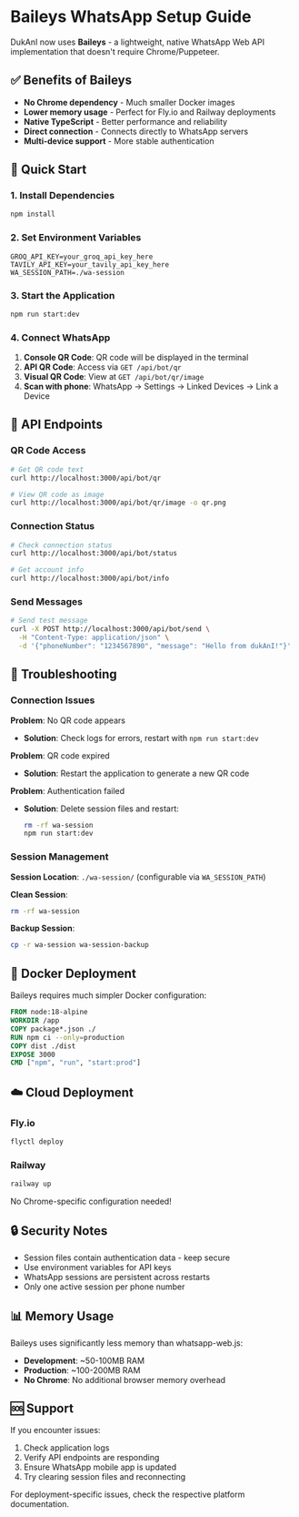 # Baileys WhatsApp Setup Guide

DukAnI now uses **Baileys** - a lightweight, native WhatsApp Web API implementation that doesn't require Chrome/Puppeteer.

## ✅ Benefits of Baileys

- **No Chrome dependency** - Much smaller Docker images
- **Lower memory usage** - Perfect for Fly.io and Railway deployments  
- **Native TypeScript** - Better performance and reliability
- **Direct connection** - Connects directly to WhatsApp servers
- **Multi-device support** - More stable authentication

## 🚀 Quick Start

### 1. Install Dependencies
```bash
npm install
```

### 2. Set Environment Variables
```env
GROQ_API_KEY=your_groq_api_key_here
TAVILY_API_KEY=your_tavily_api_key_here
WA_SESSION_PATH=./wa-session
```

### 3. Start the Application
```bash
npm run start:dev
```

### 4. Connect WhatsApp

1. **Console QR Code**: QR code will be displayed in the terminal
2. **API QR Code**: Access via `GET /api/bot/qr` 
3. **Visual QR Code**: View at `GET /api/bot/qr/image`
4. **Scan with phone**: WhatsApp → Settings → Linked Devices → Link a Device

## 📱 API Endpoints

### QR Code Access
```bash
# Get QR code text
curl http://localhost:3000/api/bot/qr

# View QR code as image
curl http://localhost:3000/api/bot/qr/image -o qr.png
```

### Connection Status
```bash
# Check connection status
curl http://localhost:3000/api/bot/status

# Get account info
curl http://localhost:3000/api/bot/info
```

### Send Messages
```bash
# Send test message
curl -X POST http://localhost:3000/api/bot/send \
  -H "Content-Type: application/json" \
  -d '{"phoneNumber": "1234567890", "message": "Hello from dukAnI!"}'
```

## 🔧 Troubleshooting

### Connection Issues

**Problem**: No QR code appears
- **Solution**: Check logs for errors, restart with `npm run start:dev`

**Problem**: QR code expired
- **Solution**: Restart the application to generate a new QR code

**Problem**: Authentication failed
- **Solution**: Delete session files and restart:
  ```bash
  rm -rf wa-session
  npm run start:dev
  ```

### Session Management

**Session Location**: `./wa-session/` (configurable via `WA_SESSION_PATH`)

**Clean Session**:
```bash
rm -rf wa-session
```

**Backup Session**:
```bash
cp -r wa-session wa-session-backup
```

## 🐳 Docker Deployment

Baileys requires much simpler Docker configuration:

```dockerfile
FROM node:18-alpine
WORKDIR /app
COPY package*.json ./
RUN npm ci --only=production
COPY dist ./dist
EXPOSE 3000
CMD ["npm", "run", "start:prod"]
```

## ☁️ Cloud Deployment

### Fly.io
```bash
flyctl deploy
```

### Railway
```bash
railway up
```

No Chrome-specific configuration needed!

## 🔒 Security Notes

- Session files contain authentication data - keep secure
- Use environment variables for API keys
- WhatsApp sessions are persistent across restarts
- Only one active session per phone number

## 📊 Memory Usage

Baileys uses significantly less memory than whatsapp-web.js:

- **Development**: ~50-100MB RAM
- **Production**: ~100-200MB RAM
- **No Chrome**: No additional browser memory overhead

## 🆘 Support

If you encounter issues:

1. Check application logs
2. Verify API endpoints are responding
3. Ensure WhatsApp mobile app is updated
4. Try clearing session files and reconnecting

For deployment-specific issues, check the respective platform documentation. 